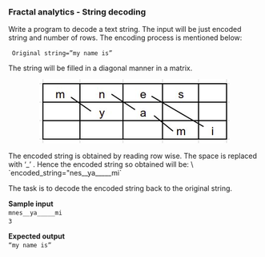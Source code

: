 
### Fractal analytics - String decoding
Write a program to decode a text string. The input will be just encoded string and number of rows. The encoding process is mentioned below:

     Original string=”my name is”
The string will be filled in a diagonal manner in a matrix.
<p align="center">
     <img src="https://github.com/sooraj-sudhakar/Coding-contest/blob/master/Hackerrank/out.jpg">
</p>
The encoded string is obtained by reading row wise. The space is replaced with ‘_’ . Hence the encoded string so obtained will be: \  
`encoded_string="nes__ya_____mi`

The task is to decode the encoded string back to the original string.  

    

**Sample input**  
`mnes__ya_____mi`  
`3`  

**Expected output**  
`“my name is”`  
